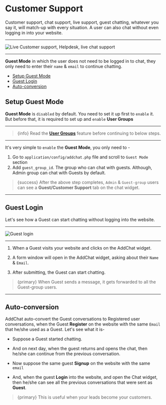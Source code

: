 # Customer Support

Customer support, chat support, live support, guest chatting, whatever you say it, will match-up with every situation. A user can also chat without even logging in into your website.

---

![Live Customer support, Helpdesk, live chat support](https://addchat-codeigniter-pro-docs.classiebit.com/images/customer-support.jpg "Live Customer support, Helpdesk, live chat support")

---

**Guest Mode** in which the user does not need to be logged in to chat, they only need to enter their `name` & `email` to continue chatting.


- [Setup Guest Mode](#Setup-Guest-Mode)
- [Guest Login](#Guest-Login)
- [Auto-conversion](#Auto-conversion)



<a name="Setup-Guest-Mode"></a>
## Setup Guest Mode

**Guest Mode** is `disabled` by default. You need to set it up first to `enable` it. But before that, it is required to set up and `enable` **User Groups**

---

>{info} Read the **[User Groups](/{{route}}/{{version}}/features/user-groups)** feature before continuing to below steps.

---

It's very simple to `enable` the **Guest Mode**, you only need to -

1. Go to `application/config/addchat.php` file and scroll to `Guest Mode` section
2. Add `guest_group_id`. The group who can chat with guests. Although, Admin group can chat with Guests by default.


>{success} After the above step completes, `Admin` & `Guest-group` users can see a **Guest/Customer Support** tab on the chat widget.

---


<a name="Guest-Login"></a>
## Guest Login

Let's see how a Guest can start chatting without logging into the website.

---

![Guest login](https://addchat-codeigniter-pro-docs.classiebit.com/images/start-guest-chat.jpg "Guest login")

---

1. When a Guest visits your website and clicks on the AddChat widget.

2. A form window will open in the AddChat widget, asking about their `Name` & `Email`.

3. After submitting, the Guest can start chatting.


>{primary} When Guest sends a message, it gets forwarded to all the Guest-group users.

---


<a name="Auto-conversion"></a>
## Auto-conversion

AddChat auto-convert the Guest conversations to Registered user conversations, when the Guest **Register** on the website with the same `Email` that he/she used as a Guest. Let's see what it is-


- Suppose a Guest started chatting.

- And on next day, when the guest returns and opens the chat, then he/she can continue from the previous conversation.

- Now suppose the same guest **Signup** on the website with the same `email`

- And, when the guest **Login** into the website, and open the Chat widget, then he/she can see all the previous conversations that were sent as **Guest**.


>{primary} This is useful when your leads become your customers.
 